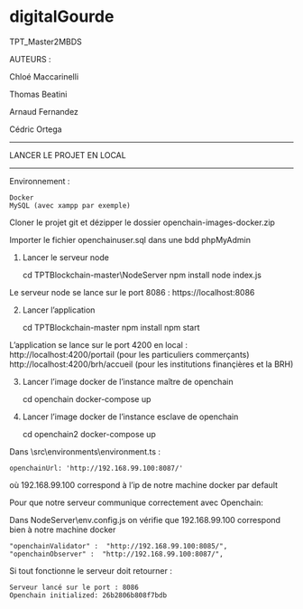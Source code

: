 ﻿# digitalGourde
TPT_Master2MBDS

AUTEURS :

Chloé Maccarinelli

Thomas Beatini

Arnaud Fernandez

Cédric Ortega
__________________________

LANCER LE PROJET EN LOCAL 
__________________________

Environnement :

	Docker
	MySQL (avec xampp par exemple)
		


Cloner le projet git et dézipper le dossier openchain-images-docker.zip

Importer le fichier openchainuser.sql dans une bdd phpMyAdmin


1.	Lancer le serveur node 

    cd TPTBlockchain-master\NodeServer 
    npm install
    node index.js

Le serveur node se lance sur le port 8086 : https://localhost:8086

2.	Lancer l’application

    cd TPTBlockchain-master
    npm install
    npm start
          
L’application se lance sur le port 4200 en local :  http://localhost:4200/portail (pour les particuliers commerçants)
						     http://localhost:4200/brh/accueil (pour les institutions finançières et la BRH)

3.	Lancer l’image docker de l’instance maître de openchain

    cd openchain
    docker-compose up 

4.	Lancer l’image docker de l’instance esclave de openchain

    cd openchain2
    docker-compose up 

Dans \src\environments\environment.ts : 

    openchainUrl: 'http://192.168.99.100:8087/'
    
où 192.168.99.100 correspond à l’ip de notre machine docker par default

Pour que notre serveur communique correctement avec Openchain:

 Dans NodeServer\env.config.js on vérifie que 192.168.99.100 correspond bien à notre machine docker
    
    "openchainValidator" :  "http://192.168.99.100:8085/",
    "openchainObserver" :  "http://192.168.99.100:8087/",


Si tout fonctionne le serveur doit retourner :

    Serveur lancé sur le port : 8086
    Openchain initialized: 26b2806b808f7bdb



 
     


